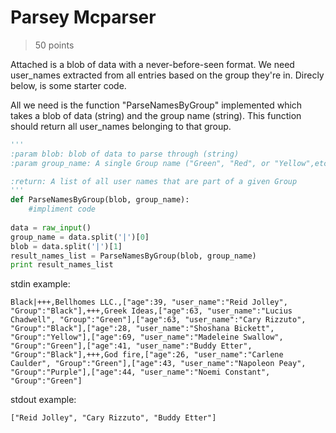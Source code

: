 # Parsey Mcparser
> 50 points

Attached is a blob of data with a never-before-seen format. We need user_names extracted from all entries based on the group they're in. Direcly below, is some starter code. 

All we need is the function "ParseNamesByGroup" implemented which takes a blob of data (string) and the group name (string). This function should return all user_names belonging to that group.

```py
'''
:param blob: blob of data to parse through (string)
:param group_name: A single Group name ("Green", "Red", or "Yellow",etc...)

:return: A list of all user names that are part of a given Group
'''
def ParseNamesByGroup(blob, group_name):
    #impliment code
   
data = raw_input()
group_name = data.split('|')[0]
blob = data.split('|')[1]
result_names_list = ParseNamesByGroup(blob, group_name)
print result_names_list
```
stdin example:

`Black|+++,Bellhomes LLC.,["age":39, "user_name":"Reid Jolley", "Group":"Black"],+++,Greek Ideas,["age":63, "user_name":"Lucius Chadwell", "Group":"Green"],["age":63, "user_name":"Cary Rizzuto", "Group":"Black"],["age":28, "user_name":"Shoshana Bickett", "Group":"Yellow"],["age":69, "user_name":"Madeleine Swallow", "Group":"Green"],["age":41, "user_name":"Buddy Etter", "Group":"Black"],+++,God fire,["age":26, "user_name":"Carlene Caulder", "Group":"Green"],["age":43, "user_name":"Napoleon Peay", "Group":"Purple"],["age":44, "user_name":"Noemi Constant", "Group":"Green"]`  

stdout example:

`["Reid Jolley", "Cary Rizzuto", "Buddy Etter"]`